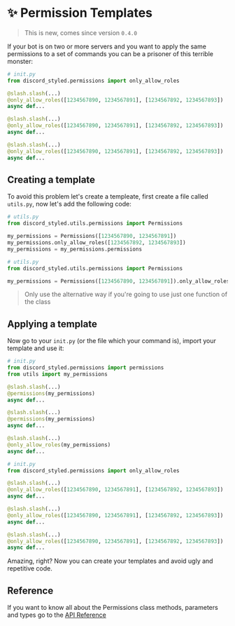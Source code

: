 # ✨ Permission Templates

> This is new, comes since version `0.4.0`

If your bot is on two or more servers and you want to apply the same permissions to a set of commands you can be a prisoner of this terrible monster:

```py
# init.py
from discord_styled.permissions import only_allow_roles

@slash.slash(...)
@only_allow_roles([1234567890, 1234567891], [1234567892, 1234567893])
async def...

@slash.slash(...)
@only_allow_roles([1234567890, 1234567891], [1234567892, 1234567893])
async def...

@slash.slash(...)
@only_allow_roles([1234567890, 1234567891], [1234567892, 1234567893])
async def...
```

## Creating a template

To avoid this problem let's create a templeate, first create a file called `utils.py`, now let's add the following code:

<CodeGroup>
<CodeGroupItem title="NORMAL">

```py
# utils.py
from discord_styled.utils.permissions import Permissions

my_permissions = Permissions([1234567890, 1234567891])
my_permissions.only_allow_roles([1234567892, 1234567893])
my_permissions = my_permissions.permissions
```

</CodeGroupItem>
<CodeGroupItem title="ALTERNATIVE">

```py
# utils.py
from discord_styled.utils.permissions import Permissions

my_permissions = Permissions([1234567890, 1234567891]).only_allow_roles([1234567892, 1234567893])
```

</CodeGroupItem>
</CodeGroup>

> Only use the alternative way if you're going to use just one function of the class

## Applying a template

Now go to your `init.py` (or the file which your command is), import your template and use it:

<CodeGroup>
<CodeGroupItem title="NOW">

```py
# init.py
from discord_styled.permissions import permissions
from utils import my_permissions

@slash.slash(...)
@permissions(my_permissions)
async def...

@slash.slash(...)
@permissions(my_permissions)
async def...

@slash.slash(...)
@only_allow_roles(my_permissions)
async def...
```

</CodeGroupItem>
<CodeGroupItem title="BEFORE">

```py
# init.py
from discord_styled.permissions import only_allow_roles

@slash.slash(...)
@only_allow_roles([1234567890, 1234567891], [1234567892, 1234567893])
async def...

@slash.slash(...)
@only_allow_roles([1234567890, 1234567891], [1234567892, 1234567893])
async def...

@slash.slash(...)
@only_allow_roles([1234567890, 1234567891], [1234567892, 1234567893])
async def...
```

</CodeGroupItem>
</CodeGroup>

Amazing, right? Now you can create your templates and avoid ugly and repetitive code.

## Reference

If you want to know all about the Permissions class methods, parameters and types go to the [API Reference](./api/utils/permissions.md)